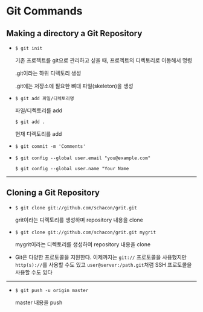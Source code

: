 # Git Commands

## Making a directory a Git Repository

- `$ git init`

  기존 프로젝트를 git으로 관리하고 싶을 때, 프로젝트의 디렉토리로 이동해서 명령

  .git이라는 하위 디렉토리 생성

  .git에는 저장소에 필요한 뼈대 파일(skeleton)을 생성

- `$ git add 파일/디렉토리명`

  파일/디렉토리를 add

  `$ git add .`

  현재 디렉토리를 add

- `$ git commit -m 'Comments'`

- `$ git config --global user.email "you@example.com"`

  `$ git config --global user.name "Your Name`

---

## Cloning a Git Repository

- `$ git clone git://github.com/schacon/grit.git`

  grit이라는 디렉토리를 생성하며 repository 내용을 clone

- `$ git clone git://github.com/schacon/grit.git mygrit`

  mygrit이라는 디렉토리를 생성하여 repository 내용을 clone

- Git은 다양한 프로토콜을 지원한다. 이제까지는 `git://` 프로토콜을 사용했지만 `http(s)://`를 사용할 수도 있고 `user@server:/path.git`처럼 SSH 프로토콜을 사용할 수도 있다

---

- `$ git push -u origin master`

  master 내용을 push